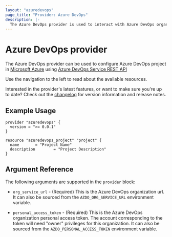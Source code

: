 ```yaml
---
layout: "azuredevops"
page_title: "Provider: Azure DevOps"
description: |-
  The Azure DevOps provider is used to interact with Azure DevOps organization resources.
---
```


# Azure DevOps provider

The Azure DevOps provider can be used to configure Azure DevOps project in [Microsoft Azure](https://azure.microsoft.com/en-us/) using [Azure DevOps Service REST API](https://docs.microsoft.com/en-us/rest/api/azure/devops/?view=azure-devops-rest-5.1)

Use the navigation to the left to read about the available resources.

Interested in the provider's latest features, or want to make sure you're up to date? Check out the [changelog](https://github.com/microsoft/terraform-provider-azuredevops/blob/master/CHANGELOG.md) for version information and release notes.

## Example Usage

```hcl
provider "azuredevops" {
  version = ">= 0.0.1"
}

resource "azuredevops_project" "project" {
  name       = "Project Name"
  description        = "Project Description"
}
```

## Argument Reference

The following arguments are supported in the `provider` block:

- `org_service_url` - (Required) This is the Azure DevOps organization url. It can also be
  sourced from the `AZDO_ORG_SERVICE_URL` environment variable.

- `personal_access_token` - (Required) This is the Azure DevOps organization personal access
  token. The account corresponding to the token will need "owner" privileges for this
  organization. It can also be sourced from the `AZDO_PERSONAL_ACCESS_TOKEN` environment variable.
